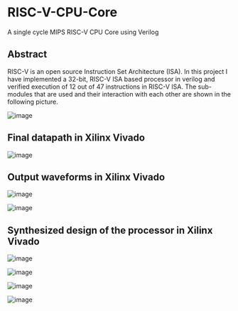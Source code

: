 # RISC-V-CPU-Core
A single cycle MIPS RISC-V CPU Core using Verilog

## Abstract
RISC-V is an open source Instruction Set Architecture (ISA). In this project I have implemented a 32-bit, RISC-V ISA based processor in verilog and verified execution of 12 out of 47 instructions in RISC-V ISA. The sub-modules that are used and their interaction with each other are shown in the following picture.

![image](https://user-images.githubusercontent.com/92263062/187923088-dd869f01-96b9-487c-8efa-2fe1e3105941.png)

## Final datapath in Xilinx Vivado

![image](https://user-images.githubusercontent.com/92263062/187929152-0fbb3561-bdcf-4bd4-bd38-4d74bae0517b.png)

## Output waveforms in Xilinx Vivado

![image](https://user-images.githubusercontent.com/92263062/187931710-64d40f78-a37f-434d-8cfc-478090433c2f.png)

![image](https://user-images.githubusercontent.com/92263062/187931840-99db71bf-5e2d-41e4-8063-a1f870ef9b43.png)

## Synthesized design of the processor in Xilinx Vivado

![image](https://user-images.githubusercontent.com/92263062/187929419-9b8890bc-33dd-4afd-aaff-c085867ae751.png)

![image](https://user-images.githubusercontent.com/92263062/187929891-afec8364-39f8-4152-aa25-02c54ba0a0df.png)

![image](https://user-images.githubusercontent.com/92263062/187930258-147874d5-c6ea-4a83-95bf-738b783b155c.png)

![image](https://user-images.githubusercontent.com/92263062/187929667-4d2b37e0-7df4-4778-9be6-9ef71bd55cff.png)
